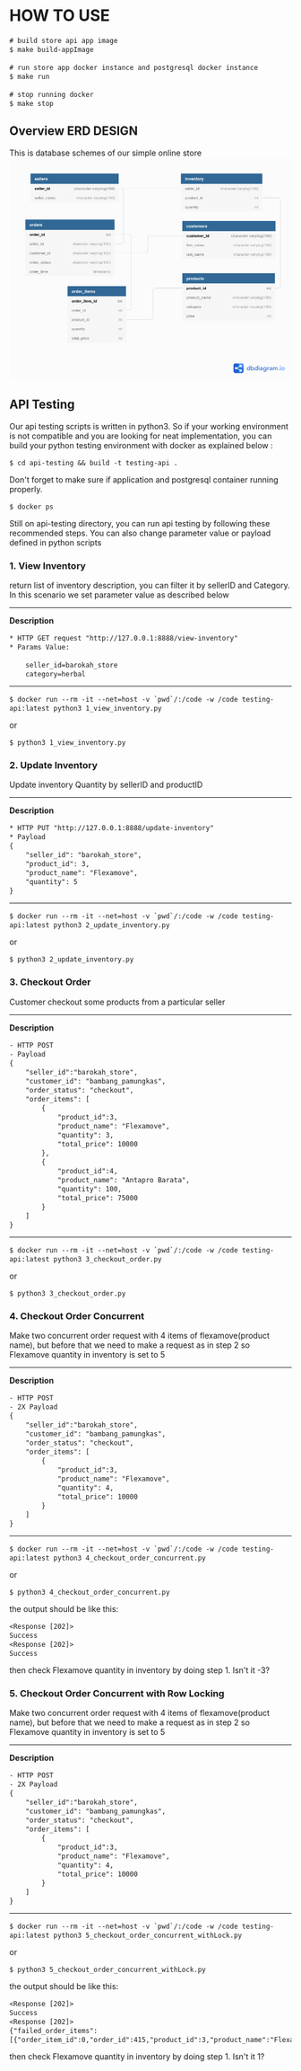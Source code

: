 # HOW TO USE
```
# build store api app image
$ make build-appImage

# run store app docker instance and postgresql docker instance
$ make run

# stop running docker
$ make stop
```

## Overview ERD DESIGN
This is database schemes of our simple online store
![alt text](https://github.com/hasbiasshidiq/Simple-Online-Store/blob/main/images/ERD.png)


## API Testing

Our api testing scripts is written in python3. So if your working environment is not compatible and you are looking for neat implementation, you can build your python testing environment with docker as explained below :

```
$ cd api-testing && build -t testing-api .
```

Don't forget to make sure if application and postgresql container running properly. 

```
$ docker ps
```

Still on api-testing directory, you can run api testing by following these recommended steps. You can also change parameter value or payload defined in python scripts

### 1. View Inventory
return list of inventory description, you can filter it by sellerID and Category. In this scenario we set parameter value as described below

---
**Description**
```
* HTTP GET request "http://127.0.0.1:8888/view-inventory"
* Params Value:

    seller_id=barokah_store
    category=herbal
```
---

```
$ docker run --rm -it --net=host -v `pwd`/:/code -w /code testing-api:latest python3 1_view_inventory.py
```
or
```
$ python3 1_view_inventory.py
```

### 2. Update Inventory
Update inventory Quantity by sellerID and productID

---
**Description**
```
* HTTP PUT "http://127.0.0.1:8888/update-inventory"
* Payload
{
    "seller_id": "barokah_store",
    "product_id": 3,
    "product_name": "Flexamove",
    "quantity": 5
}
```
---

```
$ docker run --rm -it --net=host -v `pwd`/:/code -w /code testing-api:latest python3 2_update_inventory.py
```
or
```
$ python3 2_update_inventory.py
```

### 3. Checkout Order
Customer checkout some products from a particular seller

---
**Description**
```
- HTTP POST
- Payload
{
    "seller_id":"barokah_store",
    "customer_id": "bambang_pamungkas",
    "order_status": "checkout",
    "order_items": [
        {
            "product_id":3,
            "product_name": "Flexamove",
            "quantity": 3,
            "total_price": 10000 
        },
        {
            "product_id":4,
            "product_name": "Antapro Barata",
            "quantity": 100,
            "total_price": 75000 
        }   
    ]
}
```
---

```
$ docker run --rm -it --net=host -v `pwd`/:/code -w /code testing-api:latest python3 3_checkout_order.py
```
or
```
$ python3 3_checkout_order.py
```

### 4. Checkout Order Concurrent
Make two concurrent order request with 4 items of flexamove(product name), but before that we need to make a request as in step 2 so Flexamove quantity in inventory is set to 5 

---
**Description**
```
- HTTP POST
- 2X Payload 
{
    "seller_id":"barokah_store",
    "customer_id": "bambang_pamungkas",
    "order_status": "checkout",
    "order_items": [
        {
            "product_id":3,
            "product_name": "Flexamove",
            "quantity": 4,
            "total_price": 10000 
        }   
    ]
}
```
---

```
$ docker run --rm -it --net=host -v `pwd`/:/code -w /code testing-api:latest python3 4_checkout_order_concurrent.py
```
or
```
$ python3 4_checkout_order_concurrent.py
```

the output should be like this:
```
<Response [202]>
Success
<Response [202]>
Success
```

then check Flexamove quantity in inventory by doing step 1. Isn't it -3?

### 5. Checkout Order Concurrent with Row Locking
Make two concurrent order request with 4 items of flexamove(product name), but before that we need to make a request as in step 2 so Flexamove quantity in inventory is set to 5 

---
**Description**
```
- HTTP POST
- 2X Payload 
{
    "seller_id":"barokah_store",
    "customer_id": "bambang_pamungkas",
    "order_status": "checkout",
    "order_items": [
        {
            "product_id":3,
            "product_name": "Flexamove",
            "quantity": 4,
            "total_price": 10000 
        }   
    ]
}
```
---

```
$ docker run --rm -it --net=host -v `pwd`/:/code -w /code testing-api:latest python3 5_checkout_order_concurrent_withLock.py
```
or
```
$ python3 5_checkout_order_concurrent_withLock.py
```

the output should be like this:
```
<Response [202]>
Success
<Response [202]>
{"failed_order_items":[{"order_item_id":0,"order_id":415,"product_id":3,"product_name":"Flexamove","quantity":4,"total_price":10000}]}
```

then check Flexamove quantity in inventory by doing step 1. Isn't it 1?